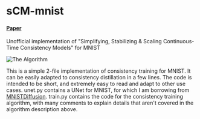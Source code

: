 # sCM-mnist
#### [Paper](https://arxiv.org/abs/2410.11081)
Unofficial implementation of "Simplifying, Stabilizing & Scaling Continuous-Time Consistency Models" for MNIST

![The Algorithm](https://github.com/user-attachments/assets/a09d384c-e353-4466-8317-041a96d9d536)

This is a simple 2-file implementation of consistency training for MNIST. It can be easily adapted to consistency distillation in a few lines.
The code is intended to be short, and extremely easy to read and adapt to other use cases. unet.py contains a UNet for MNIST, for which I am borrowing from [MNISTDiffusion](https://github.com/bot66/MNISTDiffusion). 
train.py contains the code for the consistency training algorithm, with many comments to explain details that aren't covered in the algorithm description above.
